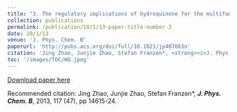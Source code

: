 ```yaml
---
title: "3. The regulatory implications of hydroquinone for the multifunctional enzyme dehaloperoxidase-hemoglobin from Amphitrite ornata."
collection: publications
permalink: /publication/10/1/13-paper-title-number-3
date: 10/1/13
venue: 'J. Phys. Chem. B'
paperurl: 'http://pubs.acs.org/doi/full/10.1021/jp407663n'
citation: 'Jing Zhao, Junjie Zhao, Stefan Franzen*, <strong><i>J. Phys. Chem. B</i></strong>, 2013, 117 (47), pp 14615-24.'
toc: '/images/TOC/HQ.jpeg'
---
```


<a href='http://pubs.acs.org/doi/full/10.1021/jp407663n'>Download paper here</a>

Recommended citation: Jing Zhao, Junjie Zhao, Stefan Franzen*, <strong><i>J. Phys. Chem. B</i></strong>, 2013, 117 (47), pp 14615-24.